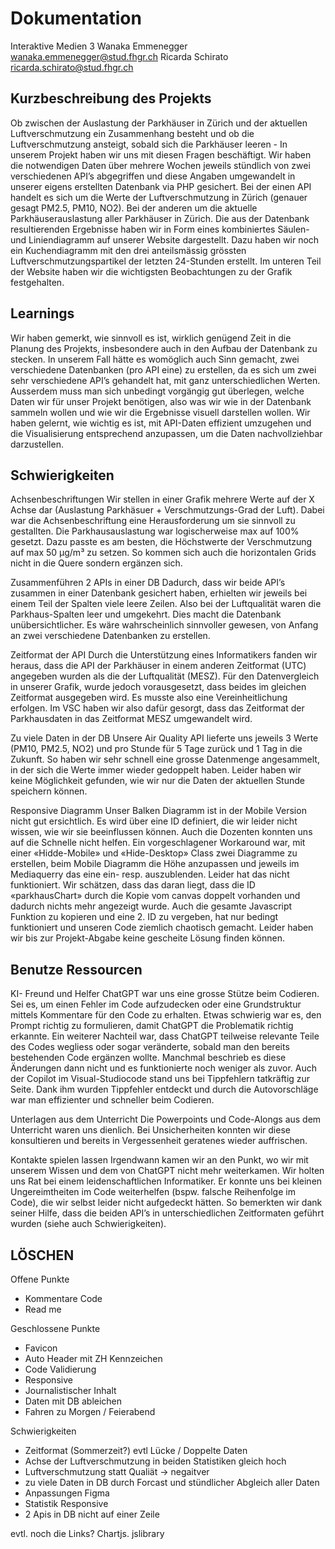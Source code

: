 # Dokumentation
Interaktive Medien 3
Wanaka Emmenegger wanaka.emmenegger@stud.fhgr.ch
Ricarda Schirato ricarda.schirato@stud.fhgr.ch 

## Kurzbeschreibung des Projekts
Ob zwischen der Auslastung der Parkhäuser in Zürich und der aktuellen Luftverschmutzung ein Zusammenhang besteht und ob die Luftverschmutzung ansteigt, sobald sich die Parkhäuser leeren - In unserem Projekt haben wir uns mit diesen Fragen beschäftigt. Wir haben die notwendigen Daten über mehrere Wochen jeweils stündlich von zwei verschiedenen API’s abgegriffen und diese Angaben umgewandelt in unserer eigens erstellten Datenbank via PHP gesichert. Bei der einen API handelt es sich um die Werte der Luftverschmutzung in Zürich (genauer gesagt PM2.5, PM10, NO2). Bei der anderen um die aktuelle Parkhäuserauslastung aller Parkhäuser in Zürich. Die aus der Datenbank resultierenden Ergebnisse haben wir in Form eines kombiniertes Säulen- und Liniendiagramm auf unserer Website dargestellt. Dazu haben wir noch ein Kuchendiagramm mit den drei anteilsmässig grössten Luftverschmutzungspartikel der letzten 24-Stunden erstellt. Im unteren Teil der Website haben wir die wichtigsten Beobachtungen zu der Grafik festgehalten.

## Learnings
Wir haben gemerkt, wie sinnvoll es ist, wirklich genügend Zeit in die Planung des Projekts, insbesondere auch in den Aufbau der Datenbank zu stecken. In unserem Fall hätte es womöglich auch Sinn gemacht, zwei verschiedene Datenbanken (pro API eine) zu erstellen, da es sich um zwei sehr verschiedene API’s gehandelt hat, mit ganz unterschiedlichen Werten. Ausserdem muss man sich unbedingt vorgängig gut überlegen, welche Daten wir für unser Projekt benötigen, also was wir wie in der Datenbank sammeln wollen und wie wir die Ergebnisse visuell darstellen wollen. Wir haben gelernt, wie wichtig es ist, mit API-Daten effizient umzugehen und die Visualisierung entsprechend anzupassen, um die Daten nachvollziehbar darzustellen.

## Schwierigkeiten

Achsenbeschriftungen
Wir stellen in einer Grafik mehrere Werte auf der X Achse dar (Auslastung Parkhäsuer + Verschmutzungs-Grad der Luft). Dabei war die Achsenbeschriftung eine Herausforderung um sie sinnvoll zu gestallten. Die Parkhausauslastung war logischerweise max auf 100% gesetzt. Dazu passte es am besten, die Höchstwerte der Verschmutzung auf max 50 µg/m³ zu setzen. So kommen sich auch die horizontalen Grids nicht in die Quere sondern ergänzen sich.

Zusammenführen 2 APIs in einer DB
Dadurch, dass wir beide API’s zusammen in einer Datenbank gesichert haben, erhielten wir jeweils bei einem Teil der Spalten viele leere Zeilen. Also bei der Luftqualität waren die Parkhaus-Spalten leer und umgekehrt. Dies macht die Datenbank unübersichtlicher. Es wäre wahrscheinlich sinnvoller gewesen, von Anfang an zwei verschiedene Datenbanken zu erstellen.

Zeitformat der API
Durch die Unterstützung eines Informatikers fanden wir heraus, dass die API der Parkhäuser in einem anderen Zeitformat (UTC) angegeben wurden als die der Luftqualität (MESZ). Für den Datenvergleich in unserer Grafik, wurde jedoch vorausgesetzt, dass beides im gleichen Zeitformat ausgegeben wird. Es musste also eine Vereinheitlichung erfolgen. Im VSC haben wir also dafür gesorgt, dass das Zeitformat der Parkhausdaten in das Zeitformat MESZ umgewandelt wird. 

Zu viele Daten in der DB
Unsere Air Quality API lieferte uns jeweils 3 Werte (PM10, PM2.5, NO2) und pro Stunde für 5 Tage zurück und 1 Tag in die Zukunft. So haben wir sehr schnell eine grosse Datenmenge angesammelt, in der sich die Werte immer wieder gedoppelt haben. Leider haben wir keine Möglichkeit gefunden, wie wir nur die Daten der aktuellen Stunde speichern können.

Responsive Diagramm
Unser Balken Diagramm ist in der Mobile Version nicht gut ersichtlich. Es wird über eine ID definiert, die wir leider nicht wissen, wie wir sie beeinflussen können. Auch die Dozenten konnten uns auf die Schnelle nicht helfen. Ein vorgeschlagener Workaround war, mit einer «Hidde-Mobile» und «Hide-Desktop» Class zwei Diagramme zu erstellen, beim Mobile Diagramm die Höhe anzupassen und jeweils im Mediaquerry das eine ein- resp. auszublenden. Leider hat das nicht funktioniert. Wir schätzen, dass das daran liegt, dass die ID «parkhausChart» durch die Kopie vom canvas doppelt vorhanden und dadurch nichts mehr angezeigt wurde. Auch die gesamte Javascript Funktion zu kopieren und eine 2. ID zu vergeben, hat nur bedingt funktioniert und unseren Code ziemlich chaotisch gemacht. Leider haben wir bis zur Projekt-Abgabe keine gescheite Lösung finden können.

## Benutze Ressourcen

KI- Freund und Helfer
ChatGPT war uns eine grosse Stütze beim Codieren. Sei es, um einen Fehler im Code aufzudecken oder eine Grundstruktur mittels Kommentare für den Code zu erhalten. Etwas schwierig war es, den Prompt richtig zu formulieren, damit ChatGPT die Problematik richtig erkannte. Ein weiterer Nachteil war, dass ChatGPT teilweise relevante Teile des Codes wegliess oder sogar veränderte, sobald man den bereits bestehenden Code ergänzen wollte. Manchmal beschrieb es diese Änderungen dann nicht und es funktionierte noch weniger als zuvor. Auch der Copilot im Visual-Studiocode stand uns bei Tippfehlern tatkräftig zur Seite. Dank ihm wurden Tippfehler entdeckt und durch die Autovorschläge war man effizienter und schneller beim Codieren.

Unterlagen aus dem Unterricht
Die Powerpoints und Code-Alongs aus dem Unterricht waren uns dienlich. Bei Unsicherheiten konnten wir diese konsultieren und bereits in Vergessenheit geratenes wieder auffrischen.

Kontakte spielen lassen
Irgendwann kamen wir an den Punkt, wo wir mit unserem Wissen und dem von ChatGPT nicht mehr weiterkamen. Wir holten uns Rat bei einem leidenschaftlichen Informatiker. Er konnte uns bei kleinen Ungereimtheiten im Code weiterhelfen (bspw. falsche Reihenfolge im Code), die wir selbst leider nicht aufgedeckt hätten. So bemerkten wir dank seiner Hilfe, dass die beiden API’s in unterschiedlichen Zeitformaten geführt wurden (siehe auch Schwierigkeiten).

## LÖSCHEN
Offene Punkte
- Kommentare Code
- Read me


Geschlossene Punkte
- Favicon
- Auto Header mit ZH Kennzeichen
- Code Validierung
- Responsive
- Journalistischer Inhalt
- Daten mit DB ableichen
- Fahren zu Morgen / Feierabend

Schwierigkeiten
- Zeitformat (Sommerzeit?) evtl Lücke / Doppelte Daten
- Achse der Luftverschmutzung in beiden Statistiken gleich hoch 
- Luftverschmutzung statt Qualiät -> negaitver
- zu viele Daten in DB durch Forcast und stündlicher Abgleich aller Daten
- Anpassungen Figma
- Statistik Responsive
- 2 Apis in DB nicht auf einer Zeile

evtl. noch die Links?
Chartjs. 
jslibrary
